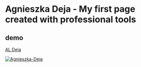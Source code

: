 # Agnieszka Deja - My first page created with professional tools

## demo

[AL Deja](https://agnieszkadeja.github.io/homepage/)

<a href='https://postimg.cc/YhSpTgJ2' target='_blank'><img src='https://i.postimg.cc/YhSpTgJ2/Agnieszka-Deja.jpg' border='0' alt='Agnieszka-Deja'/></a>

